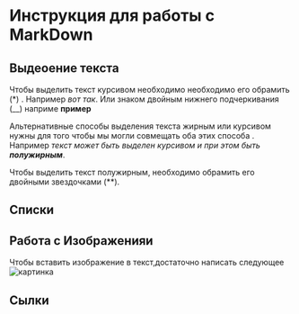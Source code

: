# Инструкция для работы с MarkDown

## Выдеоение текста

Чтобы выделить текст курсивом необходимо необходимо его обрамить (*) . Например *вот так*. Или знаком двойным нижнего подчеркивания (__) наприме   __пример__

Альтернативные способы выделения текста жирным или курсивом нужны для того чтобы мы могли совмещать оба этих способа . Например _текст может быть выделен курсивом и при этом быть **полужирным**_.

Чтобы выделить текст полужирным, необходимо обрамить его двойными звездочками (**).
## Списки 

## Работа с Изображенияи

Чтобы вставить изображение в текст,достаточно написать следующее 
![картинка]( f21b4417049ea51f6d5962ba5368c939.jpeg)
## Сылки
